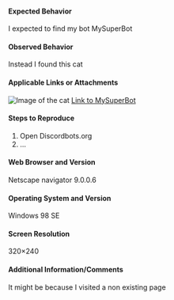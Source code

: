 #### Expected Behavior

I expected to find my bot MySuperBot

#### Observed Behavior

Instead I found this cat

#### Applicable Links or Attachments

![Image of the cat](https://discordbots.org/images/error.jpg)
[Link to MySuperBot](https://discordbots.org/bots/mysuperbot)

#### Steps to Reproduce

1. Open Discordbots.org
2. ...

#### Web Browser and Version

Netscape navigator 9.0.0.6

#### Operating System and Version

Windows 98 SE

#### Screen Resolution

320×240

#### Additional Information/Comments

It might be because I visited a non existing page
